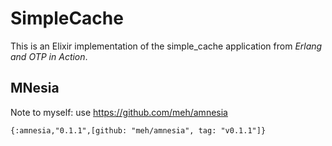 # SimpleCache

This is an Elixir implementation of the simple_cache application from
*Erlang and OTP in Action*.

## MNesia

Note to myself: use https://github.com/meh/amnesia

    {:amnesia,"0.1.1",[github: "meh/amnesia", tag: "v0.1.1"]}

